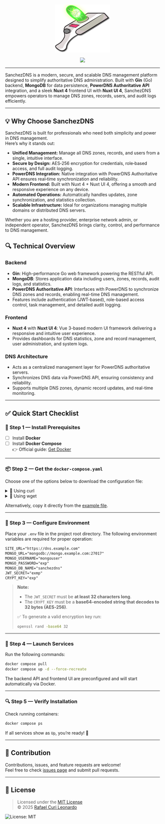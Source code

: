 <p align="center">
  <img src="https://github.com/rafinhacuri/SanchezDNS/blob/main/public/logo.png" alt="SanchezDNS Logo" width="180">
</p>


<p align="center">
  <img src="https://capsule-render.vercel.app/api?type=venom&height=300&color=2FC851&text=SanchezDNS&section=header&fontColor=ffffff"/>
</p>

---

SanchezDNS is a modern, secure, and scalable DNS management platform designed to simplify authoritative DNS administration. Built with **Gin** (Go) backend, **MongoDB** for data persistence, **PowerDNS Authoritative API** integration, and a sleek **Nuxt 4** frontend UI with **Nuxt UI 4**, SanchezDNS empowers operators to manage DNS zones, records, users, and audit logs efficiently.

---

## 💡 Why Choose SanchezDNS

SanchezDNS is built for professionals who need both simplicity and power in DNS management.  
Here’s why it stands out:

- **Unified Management:** Manage all DNS zones, records, and users from a single, intuitive interface.  
- **Secure by Design:** AES‑256 encryption for credentials, role‑based access, and full audit logging.  
- **PowerDNS Integration:** Native integration with PowerDNS Authoritative API ensures real‑time synchronization and reliability.  
- **Modern Frontend:** Built with Nuxt 4 + Nuxt UI 4, offering a smooth and responsive experience on any device.  
- **Automated Operations:** Automatically handles updates, zone synchronization, and statistics collection.  
- **Scalable Infrastructure:** Ideal for organizations managing multiple domains or distributed DNS servers.  

Whether you are a hosting provider, enterprise network admin, or independent operator, SanchezDNS brings clarity, control, and performance to DNS management.

## 🔍 Technical Overview

### Backend
- **Gin**: High-performance Go web framework powering the RESTful API.
- **MongoDB**: Stores application data including users, zones, records, audit logs, and statistics.
- **PowerDNS Authoritative API**: Interfaces with PowerDNS to synchronize DNS zones and records, enabling real-time DNS management.
- Features include authentication (JWT-based), role-based access control, task management, and detailed audit logging.

### Frontend
- **Nuxt 4** with **Nuxt UI 4**: Vue 3-based modern UI framework delivering a responsive and intuitive user experience.
- Provides dashboards for DNS statistics, zone and record management, user administration, and system logs.

### DNS Architecture
- Acts as a centralized management layer for PowerDNS authoritative servers.
- Synchronizes DNS data via PowerDNS API, ensuring consistency and reliability.
- Supports multiple DNS zones, dynamic record updates, and real-time monitoring.

---

## ✅ Quick Start Checklist

### 🔧 Step 1 — Install Prerequisites
- [ ] Install **Docker**  
- [ ] Install **Docker Compose**  
👉 Official guide: [Get Docker](https://docs.docker.com/get-started/get-docker/)

---

### 📦 Step 2 — Get the `docker-compose.yaml`
Choose one of the options below to download the configuration file:

<details>
<summary>🔽 Using curl</summary>

```bash
curl -L -o docker-compose.yaml https://raw.githubusercontent.com/rafinhacuri/sanchezdns/main/docker-compose.yaml
```
</details>

<details>
<summary>🔽 Using wget</summary>

```bash
wget -O docker-compose.yaml https://raw.githubusercontent.com/rafinhacuri/sanchezdns/main/docker-compose.yaml
```
</details>

Alternatively, copy it directly from the [example file](https://github.com/rafinhacuri/sanchezdns/blob/main/docker-compose.yaml).

---

### 📝 Step 3 — Configure Environment
Place your `.env` file in the project root directory. The following environment variables are required for proper operation:

```
SITE_URL="https://dns.example.com"
MONGO_URL="mongodb://mongo.example.com:27017"
MONGO_USERNAME="mongouser"
MONGO_PASSWORD="exp"
MONGO_DB_NAME="sanchezdns"
JWT_SECRET="exmp"
CRYPT_KEY="exp"
```

> **Note:**  
> - The `JWT_SECRET` must be **at least 32 characters long**.  
> - The `CRYPT_KEY` must be a **base64-encoded string that decodes to 32 bytes (AES‑256)**.  
>   
> ✅ To generate a valid encryption key run:
> 
> ```bash
> openssl rand -base64 32
> ```

---

### 🚀 Step 4 — Launch Services
Run the following commands:

```bash
docker compose pull
docker compose up -d --force-recreate
```

The backend API and frontend UI are preconfigured and will start automatically via Docker.

---

### 🔍 Step 5 — Verify Installation
Check running containers:

```bash
docker compose ps
```

If all services show as `Up`, you’re ready! 🎉

---

## 🤝 Contribution

Contributions, issues, and feature requests are welcome!  
Feel free to check [issues page](https://github.com/rafinhacuri/sanchezdns/issues) and submit pull requests.

---

## 📜 License

> Licensed under the [MIT License](https://github.com/rafinhacuri/sanchezdns/blob/main/LICENSE)  
> © 2025 [Rafael Curi Leonardo](https://github.com/rafinhacuri)  

![License: MIT](https://img.shields.io/badge/License-MIT-yellow.svg)